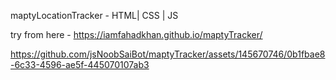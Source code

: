 maptyLocationTracker - HTML| CSS | JS


try from here - https://iamfahadkhan.github.io/maptyTracker/


https://github.com/jsNoobSaiBot/maptyTracker/assets/145670746/0b1fbae8-6c33-4596-ae5f-445070107ab3




